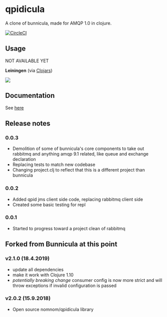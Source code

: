 # qpidicula

A clone of bunnicula, made for AMQP 1.0 in clojure.

[![CircleCI](https://circleci.com/gh/nomnom-insights/nomnom.bunnicula.svg?style=svg)](https://circleci.com/gh/nomnom-insights/nomnom.bunnicula)


## Usage

NOT AVAILABLE YET

**Leiningen** (via [Clojars](https://clojars.org/nomnom/bunnicula))

[![](https://img.shields.io/clojars/v/nomnom/bunnicula.svg)](https://clojars.org/nomnom/bunnicula)


## Documentation

See [here](doc/components.md)

## Release notes

### 0.0.3

- Demolition of some of bunnicula's core components to take out rabbitmq
and anything amqp 9.1 related, like queue and exchange declaration
- Replacing tests to match new codebase
- Changing project.clj to reflect that this is a different project than
bunnicula

### 0.0.2

- Added qpid jms client side code, replacing rabbitmq client side
- Created some basic testing for repl

### 0.0.1

- Started to progress toward a project clean of rabbitmq

## Forked from Bunnicula at this point
### v2.1.0 (18.4.2019)

- update all dependencies
- make it work with Clojure 1.10
- *potentially breaking change* consumer config is now more strict and will throw exceptions if invalid configuration is passed

### v2.0.2 (15.9.2018)

- Open source nomnom/qpidicula library
